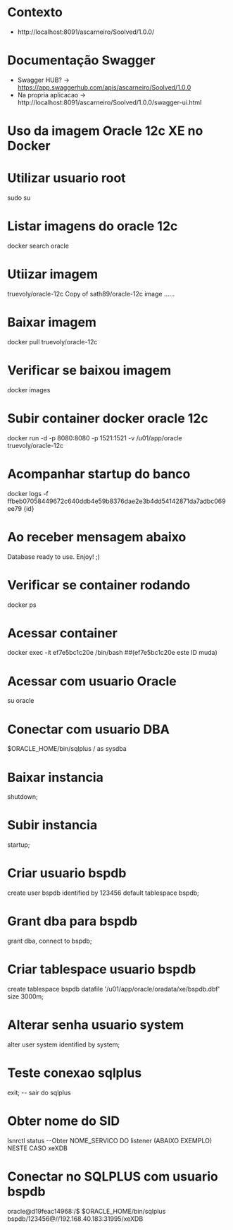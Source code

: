 # Contexto
 - http://localhost:8091/ascarneiro/Soolved/1.0.0/

# Documentação Swagger
- Swagger HUB? -> https://app.swaggerhub.com/apis/ascarneiro/Soolved/1.0.0
- Na propria aplicacao -> http://localhost:8091/ascarneiro/Soolved/1.0.0/swagger-ui.html



# Uso da imagem Oracle 12c XE no Docker
# Utilizar usuario root
sudo su

# Listar imagens do oracle 12c
docker search oracle

# Utiizar imagem
truevoly/oracle-12c                   Copy of sath89/oracle-12c image ......

# Baixar imagem
docker pull truevoly/oracle-12c

# Verificar se baixou imagem
docker images

# Subir container docker oracle 12c
docker run -d -p 8080:8080 -p 1521:1521 -v /u01/app/oracle truevoly/oracle-12c

# Acompanhar startup do banco
docker logs -f ffbeb07058449672c640ddb4e59b8376dae2e3b4dd54142871da7adbc069ee79 {id}

# Ao receber mensagem abaixo
Database ready to use. Enjoy! ;)

# Verificar se container rodando
docker ps

# Acessar container
docker exec -it ef7e5bc1c20e /bin/bash ##(ef7e5bc1c20e este ID muda)

# Acessar com usuario Oracle
su oracle

# Conectar com usuario DBA
$ORACLE_HOME/bin/sqlplus / as sysdba

# Baixar instancia
shutdown; 
# Subir instancia
startup;

# Criar usuario bspdb
create user bspdb identified by 123456 default tablespace bspdb;

# Grant dba para bspdb
grant dba, connect to bspdb;

# Criar tablespace usuario bspdb
create tablespace bspdb datafile '/u01/app/oracle/oradata/xe/bspdb.dbf' size 3000m;

# Alterar senha usuario system
alter user system identified by system;  

# Teste conexao sqlplus
exit;  -- sair do sqlplus
# Obter nome do SID
lsnrctl status --Obter NOME_SERVICO DO listener (ABAIXO EXEMPLO) NESTE CASO xeXDB
# Conectar no SQLPLUS com usuario bspdb
oracle@d19feac14968:/$ $ORACLE_HOME/bin/sqlplus bspdb/123456@//192.168.40.183:31995/xeXDB 



